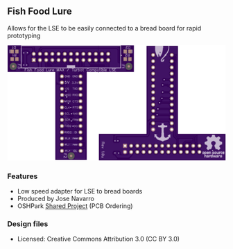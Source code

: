 ## Fish Food Lure

Allows for the LSE to be easily connected to a bread board for rapid prototyping

![Fish Food Lure](pages/fish-food-lure/1200px-Fish_food_lure.png)

### Features

- Low speed adapter for LSE to bread boards
- Produced by Jose Navarro
- OSHPark [Shared Project](https://oshpark.com/shared_projects/UQFwVnyr) (PCB Ordering)


### Design files
- Licensed: Creative Commons Attribution 3.0 (CC BY 3.0)
